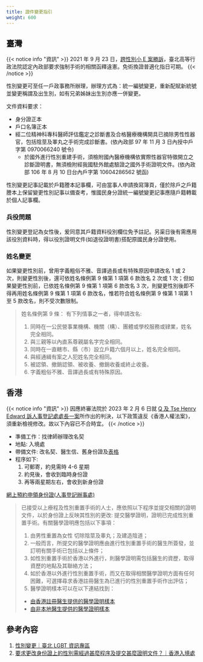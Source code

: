 ```yaml
---
title: 證件變更指引
weight: 600
---
```


## 臺灣

{{< notice info "資訊" >}}
2021 年 9 月 23 日，[跨性別小 E 案勝訴](https://udn.com/news/story/7266/576873)，臺北高等行政法院認定內政部要求強制手術的相關函釋違憲。免術換證普適化指日可期。
{{< /notice >}}

性別變更可至任一戶政事務所辦理，辦理方式為：統一編號變更，重新配賦新統號並變更稱謂及出生別，如有兄弟姊妹出生別亦應一併變更。

文件資料要求：

- 身分證正本
- 戶口名簿正本
- 經二位精神科專科醫師評估鑑定之診斷書及合格醫療機構開具已摘除男性性器官，包括陰莖及睪丸之手術完成診斷書。(依內政部 97 年 11 月 3 日內授中戶字第 0970066240 號令)
  - 於國外進行性別重建手術，須檢附國內醫療機構依實際性器官特徵開立之診斷證明書，無須檢附經我國駐外館處驗證之國外手術證明文件。(依內政部 106 年 8 月 10 日台內戶字第 10604286562 號函)

性別變更記事記載於戶籍謄本記事欄，可由當事人申請換寫簿頁，僅於除戶之戶籍謄本上保留變更性別記事以備查考，惟國民身分證統一編號變更記事應隨戶籍轉載於個人記事欄。

### 兵役問題

性別變更登記為女性後，爰同意其戶籍資料役別欄位免予註記。另渠日後有需應用該役別資料時，得以役別證明文件(如退役證明書)搭配原國民身分證使用。

### 姓名變更

如果變更性別前，曾用字義粗俗不雅、音譯過長或有特殊原因申請改名 1 或 2 次，則變更性別後，還可依姓名條例第 9 條第 1 項第 6 款改名 2 次或 1 次；但如果變更性別前，已依姓名條例第 9 條第 1 項第 6 款改名 3 次，則變更性別後即不得再用姓名條例第 9 條第 1 項第 6 款改名，惟若符合姓名條例第 9 條第 1 項第 1 至 5 款改名，則不受次數限制。

> 姓名條例第 9 條：
> 有下列情事之一者，得申請改名:
>
> 1. 同時在一公民營事業機構、機關（構）、團體或學校服務或肄業，姓名完全相同。
> 2. 與三親等以內直系尊親屬名字完全相同。
> 3. 同時在一直轄市、縣（市）設立戶籍六個月以上，姓名完全相同。
> 4. 與經通緝有案之人犯姓名完全相同。
> 5. 被認領、撤銷認領、被收養、撤銷收養或終止收養。
> 6. 字義粗俗不雅、音譯過長或有特殊原因。

## 香港

{{< notice info "資訊" >}}
因應終審法院於 2023 年 2 月 6 日就 [Q 及 Tse Henry Edward 訴人事登記處處長一案](https://www.hk01.com/%E7%A4%BE%E6%9C%83%E6%96%B0%E8%81%9E/864362/%E8%B7%A8%E6%80%A7%E5%88%A5%E4%BA%BA%E6%B1%82%E6%94%B9%E8%BA%AB%E4%BB%BD%E8%AD%89%E6%80%A7%E5%88%A5-%E7%B5%82%E9%99%A2%E4%B8%8A%E8%A8%B4%E5%BE%97%E7%9B%B4-%E4%B8%8A%E8%A8%B4%E4%BA%BA-%E6%A1%88%E4%BB%B6%E6%9C%89%E6%B7%B1%E9%81%A0%E5%BD%B1%E9%9F%BF)所作出的判決，以下政策違反《香港人權法案》，須重新檢視修改。故以下內容已不合時宜。
{{< /notice >}}

- 準備工作：找律師辦理改名契
- 地點: 入境處
- 帶備文件: 改名契、醫生信、舊身份證及[表格](http://www.immd.gov.hk/pdforms/rop73.pdf)
- 程序如下:
  1. 可郵寄，約見需時 4-6 星期
  1. 約見後，會收到臨時身份證
  1. 再等兩星期左右，會收到新身份證

[網上預約申領身份證(人事登記辦事處)](http://www.gov.hk/tc/residents/immigration/idcard/hkic/bookregidcard.htm)

> 已接受以上療程及性別重置手術的人士，應依照以下程序並提交相關的證明文件，以於身份證上反映其性別的更改:
> 提交醫學證明，證明已完成性別重置手術。有關醫學證明應包括以下事項：
>
> 1. 由男性重置為女性
>    切除陰莖及睾丸；及建造陰道；
> 1. 一般而言，所提交的醫學證明應由進行性別重置手術的醫生所簽發，並訂明有關手術已包括以上條件；
> 1. 如性別重置手術於香港以外進行，則醫學證明需包括醫生的資歷，取得資歷的地點及其聯絡方法；
> 1. 如於香港以外進行性別重置手術，而又在取得相關醫學證明方面有任何困難，可選擇尋求香港註冊醫生為已進行的性別重置手術作出評估；
> 1. 醫學證明樣本可以在以下連結找到：
>
> - [由香港註冊醫生提供的醫學證明樣本](https://www.gov.hk/tc/residents/immigration/images/pdf/AnnexI_Chi.pdf)
> - [由非本地醫生提供的醫學證明樣本](https://www.gov.hk/tc/residents/immigration/images/pdf/AnnexII_Chi.pdf)

## 參考內容

1. [性別變更｜臺北 LGBT 資訊專區](https://lgbt.gov.taipei/cp.aspx?n=7141B7FAB560582E)
1. [要求更改身份證上的性別需經過甚麼程序及提交甚麼證明文件？｜香港入境處](https://www.immd.gov.hk/hkt/faq/faq_hkic.html#q22)
